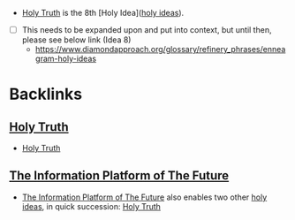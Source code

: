 - [Holy Truth](<Holy Truth.md>) is the 8th [Holy Idea]([holy ideas](<holy ideas.md>)).
- [ ] This needs to be expanded upon and put into context, but until then, please see below link (Idea 8)
    - https://www.diamondapproach.org/glossary/refinery_phrases/enneagram-holy-ideas

# Backlinks
## [Holy Truth](<Holy Truth.md>)
- [Holy Truth](<Holy Truth.md>)

## [The Information Platform of The Future](<The Information Platform of The Future.md>)
- [The Information Platform of The Future](<The Information Platform of The Future.md>) also enables two other [holy ideas](<holy ideas.md>), in quick succession: [Holy Truth](<Holy Truth.md>)

